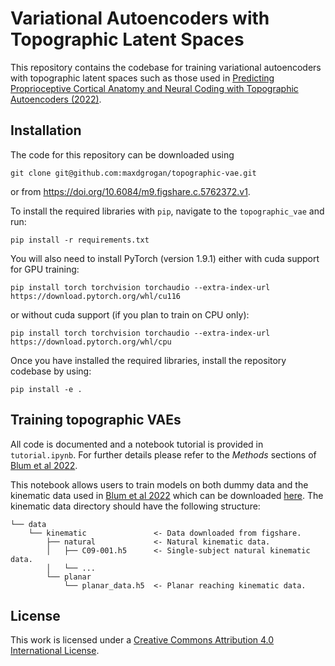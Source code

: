 # Variational Autoencoders with Topographic Latent Spaces

This repository contains the codebase for training variational autoencoders with topographic latent spaces such as those used in [Predicting Proprioceptive Cortical Anatomy and Neural Coding with Topographic Autoencoders (2022)](https://www.biorxiv.org/content/10.1101/2021.12.10.472161v3).

## Installation

The code for this repository can be downloaded using
```
git clone git@github.com:maxdgrogan/topographic-vae.git
```

or from https://doi.org/10.6084/m9.figshare.c.5762372.v1.

To install the required libraries with `pip`, navigate to the `topographic_vae` and run:
```
pip install -r requirements.txt
```
You will also need to install PyTorch (version 1.9.1) either with cuda support for GPU training:
```
pip install torch torchvision torchaudio --extra-index-url https://download.pytorch.org/whl/cu116
```
or without cuda support (if you plan to train on CPU only):
```
pip install torch torchvision torchaudio --extra-index-url https://download.pytorch.org/whl/cpu
```

Once you have installed the required libraries, install the repository codebase by using:
```
pip install -e .
```

## Training topographic VAEs

All code is documented and a notebook tutorial is provided in `tutorial.ipynb`. For further details please refer to the *Methods* sections of [Blum et al 2022](https://www.biorxiv.org/content/10.1101/2021.12.10.472161v3).

This notebook allows users to train models on both dummy data and the kinematic data used in [Blum et al 2022](https://www.biorxiv.org/content/10.1101/2021.12.10.472161v3) which can be downloaded [here](https://figshare.com/articles/dataset/Behavioural_kinematics_and_S1_neural_activity_datasets/17700944). The kinematic data directory should have the following structure:

```
└── data
    └── kinematic               <- Data downloaded from figshare.
        ├── natural             <- Natural kinematic data.
        │   ├── C09-001.h5      <- Single-subject natural kinematic data.
        │   └── ...
        └── planar
            └── planar_data.h5  <- Planar reaching kinematic data.
``` 

## License

This work is licensed under a [Creative Commons Attribution 4.0 International License](https://creativecommons.org/licenses/by/4.0/).



